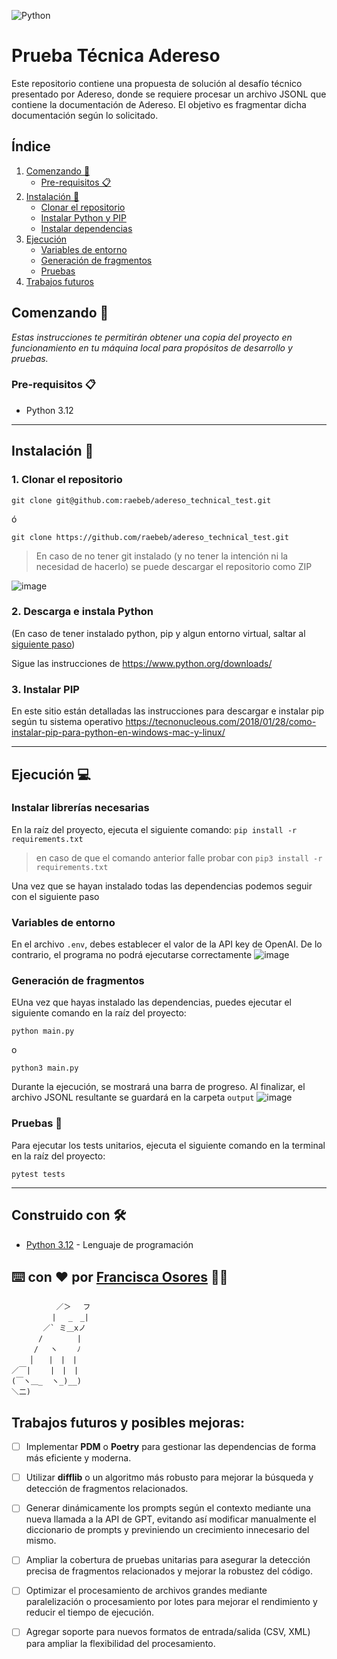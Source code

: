 ![Python](https://img.shields.io/badge/python-3670A0?style=for-the-badge&logo=python&logoColor=ffdd54)  

# Prueba Técnica Adereso

Este repositorio contiene una propuesta de solución al desafío técnico presentado por Adereso, donde se requiere procesar un archivo JSONL que contiene la documentación de Adereso. El objetivo es fragmentar dicha documentación según lo solicitado.

## Índice
1. [Comenzando 🚀](#comenzando-)
   - [Pre-requisitos 📋](#pre-requisitos-)
2. [Instalación 🔧](#instalación-)
   - [Clonar el repositorio](#1-clonar-el-repositorio)
   - [Instalar Python y PIP](#2-descarga-e-instala-python)
   - [Instalar dependencias](#instalar-librerías-necesarias)
3. [Ejecución](#ejecución-)
   - [Variables de entorno](#variables-de-entorno)
   - [Generación de fragmentos](#generación-de-fragmentos)
   - [Pruebas](#pruebas-)
4. [Trabajos futuros](#trabajos-futuros-y-posibles-mejoras)

## Comenzando 🚀
_Estas instrucciones te permitirán obtener una copia del proyecto en funcionamiento en tu máquina local para propósitos de desarrollo y pruebas._


### Pre-requisitos 📋

-   Python 3.12

---

## Instalación 🔧

### 1. Clonar el repositorio
```
git clone git@github.com:raebeb/adereso_technical_test.git
```
ó
```
git clone https://github.com/raebeb/adereso_technical_test.git
```  
>En caso de no tener git instalado (y no tener la intención ni la necesidad de hacerlo) se puede descargar el repositorio como ZIP
  

![image](https://github.com/user-attachments/assets/d6a29527-7bbe-48cc-89f7-2ac43ea9fa37)


### 2. Descarga e instala Python 

(En caso de tener instalado python, pip y algun entorno virtual, saltar al [siguiente paso](#ejecución-))

Sigue las instrucciones de https://www.python.org/downloads/

### 3. Instalar PIP

En este sitio están detalladas las instrucciones para descargar e instalar pip según tu sistema operativo https://tecnonucleous.com/2018/01/28/como-instalar-pip-para-python-en-windows-mac-y-linux/


---  

## Ejecución 💻

### Instalar librerías necesarias  
En la raíz del proyecto, ejecuta el siguiente comando: 
```pip install -r requirements.txt```
> en caso de que el comando anterior falle probar con ```pip3 install -r requirements.txt```

Una vez que se hayan instalado todas las dependencias podemos seguir con el siguiente paso  

### Variables de entorno
En el archivo ```.env```, debes establecer el valor de la API key de OpenAI. De lo contrario, el programa no podrá ejecutarse correctamente
![image](https://github.com/user-attachments/assets/f717c3d3-ff1b-4b28-af33-e6b3d61d47e4)

### Generación de fragmentos
EUna vez que hayas instalado las dependencias, puedes ejecutar el siguiente comando en la raíz del proyecto:
```
python main.py
```

o

```
python3 main.py
```
Durante la ejecución, se mostrará una barra de progreso. Al finalizar, el archivo JSONL resultante se guardará en la carpeta ```output```
![image](https://github.com/user-attachments/assets/6b379d30-2220-4c55-8191-aee9931ae467)




### Pruebas 🧪
Para ejecutar los tests unitarios, ejecuta el siguiente comando en la terminal en la raíz del proyecto:

```
pytest tests
```



***
## Construido con 🛠️
* [Python 3.12](https://www.python.org) - Lenguaje de programación


## ⌨️ con ❤️ por [Francisca Osores](https://www.linkedin.com/in/francisca-osores-ortiz-152347149/) 👩‍💻

```
          ／＞　 フ
         | 　_　_| 
       ／` ミ＿xノ 
      /　　　　 |
     /　 ヽ　　 ﾉ
    │　　|　|　|
／￣|　　 |　|　|
(￣ヽ＿_  ヽ_)__)
＼二)
```

## Trabajos futuros y posibles mejoras:
- [ ] Implementar **PDM** o **Poetry** para gestionar las dependencias de forma más eficiente y moderna.
- [ ] Utilizar **difflib** o un algoritmo más robusto para mejorar la búsqueda y detección de fragmentos relacionados.
- [ ] Generar dinámicamente los prompts según el contexto mediante una nueva llamada a la API de GPT, evitando así modificar manualmente el diccionario de prompts y previniendo un crecimiento innecesario del mismo.
- [ ] Ampliar la cobertura de pruebas unitarias para asegurar la detección precisa de fragmentos relacionados y mejorar la robustez del código.
- [ ] Optimizar el procesamiento de archivos grandes mediante paralelización o procesamiento por lotes para mejorar el rendimiento y reducir el tiempo de ejecución.
- [ ] Agregar soporte para nuevos formatos de entrada/salida (CSV, XML) para ampliar la flexibilidad del procesamiento.

